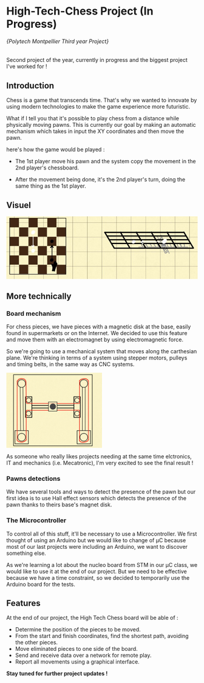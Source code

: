 # High-Tech-Chess Project (In Progress)
###### {Polytech Montpellier Third year Project}

Second project of the year, currently in progress and the biggest project I've worked for !

## Introduction

Chess is a game that transcends time. That's why we wanted to innovate by using modern technologies to make the game experience more futuristic. 

What if I tell you that it's possible to play chess from a distance while physically moving pawns. This is currently our goal by making an automatic mechanism which takes in input the XY coordinates and then move the pawn.

here's how the game would be played :

   - The 1st player move his pawn and the system copy the movement in the 2nd player's chessboard.
     
   - After the movement being done, it's the 2nd player's turn, doing the same thing as the 1st player.

## Visuel
![Project Sketch](DOC/screenshots/chessboard1.jpg?raw=true "Project Sketch")


## More technically


### Board mechanism

For chess pieces, we have pieces with a magnetic disk at the base, easily found in supermarkets or on the Internet. We decided to use this feature and move them with an electromagnet by using electromagnetic force.

So we're going to use a mechanical system that moves along the carthesian plane. We're thinking in terms of a system using stepper motors, pulleys and timing belts, in the same way as CNC systems.

<img align="center" width=50% src="DOC/screenshots/chessbord_mechanism.png">

As someone who really likes projects needing at the same time elctronics, IT and mechanics (i.e. Mecatronic), I'm very excited to see the final result !


### Pawns detections

We have several tools and ways to detect the presence of the pawn but our first idea is to use Hall effect sensors which detects the presence of the pawn thanks to theirs base's magnet disk.

### The Microcontroller

To control all of this stuff, it'll be necessary to use a Microcontroller. We first thought of using an Arduino but we would like to change of µC because most of our last projects were including an Arduino, we want to discover something else. 

As we're learning a lot about the nucleo board from STM in our µC class, we would like to use it at the end of our project. But we need to be effective because we have a time constraint, so we decided to temporarily use the Arduino board for the tests.


## Features

At the end of our project, the High Tech Chess board will be able of :

- Determine the position of the pieces to be moved.
- From the start and finish coordinates, find the shortest path, avoiding the other pieces.
- Move eliminated pieces to one side of the board.
- Send and receive data over a network for remote play.
- Report all movements using a graphical interface.

**Stay tuned for further project updates !**

